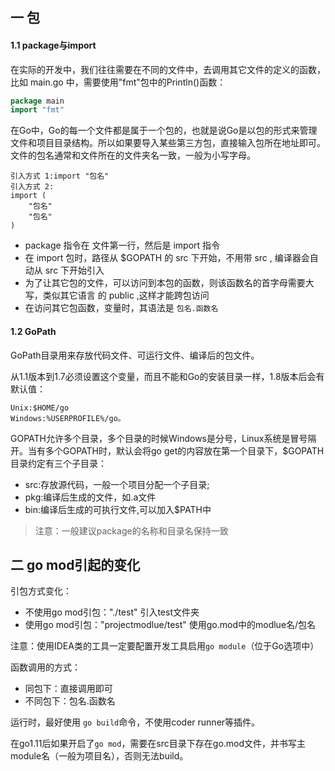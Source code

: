 ## 一 包

#### 1.1 package与import

在实际的开发中，我们往往需要在不同的文件中，去调用其它文件的定义的函数，比如 main.go 中，需要使用"fmt"包中的Println()函数：
```go
package main
import "fmt"
```

在Go中，Go的每一个文件都是属于一个包的，也就是说Go是以包的形式来管理文件和项目目录结构。所以如果要导入某些第三方包，直接输入包所在地址即可。文件的包名通常和文件所在的文件夹名一致，一般为小写字母。

```
引入方式 1:import "包名"
引入方式 2:
import (
	"包名"
	"包名" 
)
```
- package 指令在 文件第一行，然后是 import 指令
- 在 import 包时，路径从 $GOPATH 的 src 下开始，不用带 src , 编译器会自动从 src 下开始引入
- 为了让其它包的文件，可以访问到本包的函数，则该函数名的首字母需要大写，类似其它语言 的 public ,这样才能跨包访问
- 在访问其它包函数，变量时，其语法是 `包名.函数名`

#### 1.2 GoPath

GoPath目录用来存放代码文件、可运行文件、编译后的包文件。  

从1.1版本到1.7必须设置这个变量，而且不能和Go的安装目录一样，1.8版本后会有默认值：
```
Unix:$HOME/go
Windows:%USERPROFILE%/go。
```

GOPATH允许多个目录，多个目录的时候Windows是分号，Linux系统是冒号隔开。当有多个GOPATH时，默认会将go get的内容放在第一个目录下，$GOPATH 目录约定有三个子目录：
- src:存放源代码，一般一个项目分配一个子目录;
- pkg:编译后生成的文件，如.a文件
- bin:编译后生成的可执行文件,可以加入$PATH中
>注意：一般建议package的名称和目录名保持一致


## 二 go mod引起的变化

引包方式变化：
- 不使用go mod引包："./test"  引入test文件夹
- 使用go mod引包："projectmodlue/test" 使用go.mod中的modlue名/包名

注意：使用IDEA类的工具一定要配置开发工具启用`go module`（位于Go选项中）

函数调用的方式：
- 同包下：直接调用即可
- 不同包下：包名.函数名

运行时，最好使用 `go build`命令，不使用coder runner等插件。  

在go1.11后如果开启了`go mod`，需要在src目录下存在go.mod文件，并书写主module名（一般为项目名），否则无法build。
